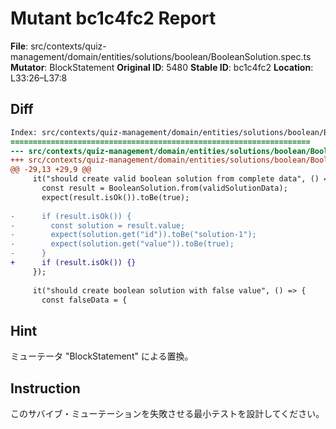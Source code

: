 # Mutant bc1c4fc2 Report

**File**: src/contexts/quiz-management/domain/entities/solutions/boolean/BooleanSolution.spec.ts
**Mutator**: BlockStatement
**Original ID**: 5480
**Stable ID**: bc1c4fc2
**Location**: L33:26–L37:8

## Diff

```diff
Index: src/contexts/quiz-management/domain/entities/solutions/boolean/BooleanSolution.spec.ts
===================================================================
--- src/contexts/quiz-management/domain/entities/solutions/boolean/BooleanSolution.spec.ts	original
+++ src/contexts/quiz-management/domain/entities/solutions/boolean/BooleanSolution.spec.ts	mutated #5480
@@ -29,13 +29,9 @@
     it("should create valid boolean solution from complete data", () => {
       const result = BooleanSolution.from(validSolutionData);
       expect(result.isOk()).toBe(true);
 
-      if (result.isOk()) {
-        const solution = result.value;
-        expect(solution.get("id")).toBe("solution-1");
-        expect(solution.get("value")).toBe(true);
-      }
+      if (result.isOk()) {}
     });
 
     it("should create boolean solution with false value", () => {
       const falseData = {
```

## Hint

ミューテータ "BlockStatement" による置換。

## Instruction

このサバイブ・ミューテーションを失敗させる最小テストを設計してください。
